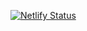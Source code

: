 
[![Netlify Status](https://api.netlify.com/api/v1/badges/41bc41ad-7fb7-4f35-9386-76ce846c0f53/deploy-status)](https://app.netlify.com/sites/costeerdev/deploys)
